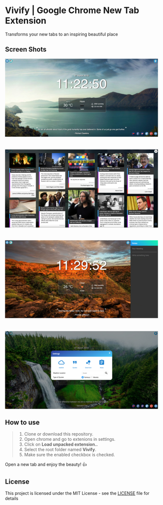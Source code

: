 # Vivify | Google Chrome New Tab Extension
Transforms your new tabs to an inspiring beautiful place
## Screen Shots
![alt text](https://raw.githubusercontent.com/23imak/Astronomy-Picture-of-the-Day/master/images/readme-1.jpg)
#
![alt text](https://raw.githubusercontent.com/23imak/Astronomy-Picture-of-the-Day/master/images/readme-2.jpg)
#
![alt text](https://raw.githubusercontent.com/23imak/Astronomy-Picture-of-the-Day/master/images/readme-3.jpg)
#
![alt text](https://raw.githubusercontent.com/23imak/Astronomy-Picture-of-the-Day/master/images/readme-4.jpg)
## How to use
> 1. Clone or download this repository.
> 2. Open chrome and go to extenions in settings.
> 3. Click on  **Load unpacked extension..**
> 4. Select the root folder named **Vivify**.
> 5. Make sure the enabled checkbox is checked.

 Open a new tab and enjoy the beauty!  :+1: 

## License
This project is licensed under the MIT License - see the [LICENSE](https://github.com/23imak/Astronomy-Picture-of-the-Day/blob/master/LICENSE) file for details
